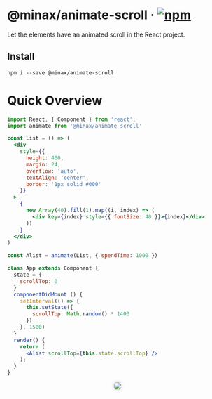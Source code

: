 # @minax/animate-scroll &middot; [![npm](https://img.shields.io/npm/v/@minax/animate-scroll.svg)](https://www.npmjs.com/package/@minax/animate-scroll)
Let the elements have an animated scroll in the React project.

## Install
`
npm i --save @minax/animate-scroll
`

# Quick Overview
``` jsx
import React, { Component } from 'react';
import animate from '@minax/animate-scroll'

const List = () => (
  <div
    style={{
      height: 400,
      margin: 24,
      overflow: 'auto',
      textAlign: 'center',
      border: '1px solid #000'
    }}
  >
    {
      new Array(40).fill(1).map((i, index) => (
        <div key={index} style={{ fontSize: 40 }}>{index}</div>
      ))
    }
  </div>
)

const Alist = animate(List, { spendTime: 1000 })

class App extends Component {
  state = {
    scrollTop: 0
  }
  componentDidMount () {
    setInterval(() => {
      this.setState({
        scrollTop: Math.random() * 1400
      })
    }, 1500)
  }
  render() {
    return (
      <Alist scrollTop={this.state.scrollTop} />
    );
  }
}
```

<p align="center">
  <img src="./docs/images/1.gif" style="border-radius: 5px; box-shadow: 0 0 10px rgba(0, 0, 0, .2)" />
</p>

